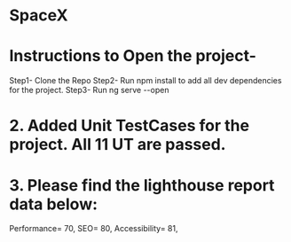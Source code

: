 # SpaceX

# Instructions to Open the project-

Step1-
Clone the Repo
Step2- Run npm install to add all dev dependencies for the project.
Step3- Run ng serve --open


# 2. Added Unit TestCases for the project. All 11 UT are passed.

# 3. Please find the lighthouse report data below:

Performance= 70,
SEO= 80,
Accessibility= 81,

